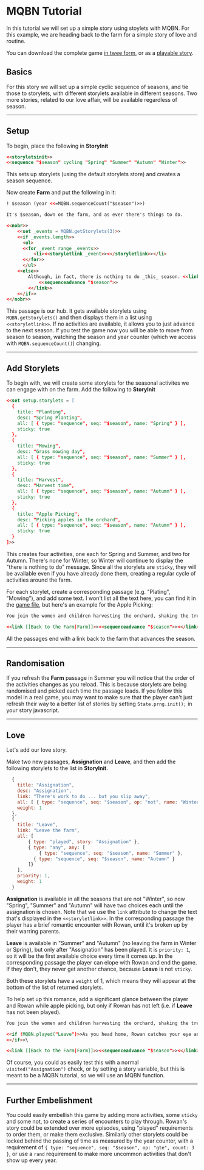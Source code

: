 # MQBN Tutorial

In this tutorial we will set up a simple story using stoylets with MQBN. For this example, we are heading back to the farm for a simple story of love and routine.

You can download the complete game [in twee form](farm.twee), or as a [playable story](farm.html).

## Basics

For this story we will set up a simple cyclic sequence of seasons, and tie those to storylets, with different storylets available in different seasons. Two more stories, related to our love affair, will be available regardless of season.

---
## Setup

To begin, place the following in **StoryInit**

```html
<<storyletsinit>>
<<sequence "$season" cycling "Spring" "Summer" "Autumn" "Winter">>
```

This sets up storylets (using the default storylets store) and creates a season sequence.

Now create **Farm** and put the following in it:

```html
! $season (year <<=MQBN.sequenceCount("$season")>>)

It's $season, down on the farm, and as ever there's things to do.

<<nobr>>
    <<set _events = MQBN.getStorylets(3)>>
    <<if _events.length>>
      <ul>
      <<for _event range _events>>
          <li><<storyletlink _event>><</storyletlink>></li>
      <</for>>
      </ul>
    <<else>>
    	Although, in fact, there is nothing to do _this_ season. <<link [[Advance to next season|Farm]]>>
        	<<sequenceadvance "$season">>
        <</link>>
    <</if>>
<</nobr>>
```

This passage is our hub. It gets available storylets using `MQBN.getStorylets()` and then displays them in a list using `<<storyletlink>>`. If no activities are available, it allows you to just advance to the next season. If you test the game now you will be able to move from season to season, watching the season and year counter (which we access with `MQBN.sequenceCount()`) changing.

---
## Add Storylets

To begin with, we will create some storylets for the seasonal activites we can engage with on the farm. Add the following to **StoryInit**

```html
<<set setup.storylets = [
  {
  	title: "Planting",
    desc: "Spring Planting",
    all: [ { type: "sequence", seq: "$season", name: "Spring" } ],
    sticky: true
  },
  {
  	title: "Mowing",
    desc: "Grass mowing day",
    all: [ { type: "sequence", seq: "$season", name: "Summer" } ],
    sticky: true
  },
  {
  	title: "Harvest",
    desc: "Harvest time",
    all: [ { type: "sequence", seq: "$season", name: "Autumn" } ],
    sticky: true
  },
  {
  	title: "Apple Picking",
    desc: "Picking apples in the orchard",
    all: [ { type: "sequence", seq: "$season", name: "Autumn" } ],
    sticky: true
  }
]>>
```

This creates four activities, one each for Spring and Summer, and two for Autumn. There's none for Winter, so Winter will continue to display the "there is nothing to do" message. Since all the storylets are `sticky`, they will be available even if you have already done them, creating a regular cycle of activities around the farm.

For each storylet, create a corresponding passage (e.g. "Plating", "Mowing"), and add some text. I won't list all the text here, you can find it in the [game file](farm.twee), but here's an example for the Apple Picking:

```html
You join the women and children harvesting the orchard, shaking the trees to bring down the apples and then gathering them in broad woven baskets. All this will go to ale, or to feed the pigs.

<<link [[Back to the Farm|Farm]]>><<sequenceadvance "$season">><</link>>
```

All the passages end with a link back to the farm that advances the season.

---
## Randomisation

If you refresh the **Farm** passage in Summer you will notice that the order of the activities changes as you reload. This is because storylets are being randomised and picked each time the passage loads. If you follow this model in a real game, you may want to make sure that the player can't just refresh their way to a better list of stories by setting `State.prng.init();` in your story javascript.

---
## Love

Let's add our love story.

Make two new passages, **Assignation** and **Leave**, and then add the following storylets to the list in **StoryInit**.

```js
  {
    title: "Assignation",
    desc: "Assignation",
    link: "There's work to do ... but you slip away",
    all: [ { type: "sequence", seq: "$season", op: "not", name: "Winter" } ],
    weight: 1
  },
  {
  	title: "Leave",
    link: "Leave the farm",
    all: [ 
    	{ type: "played", story: "Assignation" },
        { type: "any", any: [
        	{ type: "sequence", seq: "$season", name: "Summer" },
          { type: "sequence", seq: "$season", name: "Autumn" }
        ]}
    ],
    priority: 1,
    weight: 1
  }
```

**Assignation** is available in all the seasons that are not "Winter", so now "Spring", "Summer" and "Autumn" will have two choices each until the assignation is chosen. Note that we use the `link` attribute to change the text that's displayed in the `<<storyletlink>>`. In the corresponding passage the player has a brief romantic encounter with Rowan, until it's broken up by their warring parents.

**Leave** is available in "Summer" and "Autumn" (no leaving the farm in Winter or Spring), but only after "Assignation" has been played. It is `priority: 1`, so it will be the first available choice every time it comes up. In the corresponding passage the player can elope with Rowan and end the game. If they don't, they never get another chance, because **Leave** is not `sticky`.

Both these storylets have a `weight` of 1, which means they will appear at the bottom of the list of returned storylets.

To help set up this romance, add a significant glance between the player and Rowan while apple picking, but only if Rowan has not left (i.e. if **Leave** has not been played).

```html
You join the women and children harvesting the orchard, shaking the trees to bring down the apples and then gathering them in broad woven baskets. All this will go to ale, or to feed the pigs.

<<if !MQBN.played("Leave")>>As you head home, Rowan catches your eye and smiles shyly.
<</if>>\

<<link [[Back to the Farm|Farm]]>><<sequenceadvance "$season">><</link>>
```

Of course, you could as easily test this with a normal `visited("Assignation")` check, or by setting a story variable, but this is meant to be a MQBN tutorial, so we will use an MQBN function.

---
## Further Embelishment

You could easily embellish this game by adding more activities, some `sticky` and some not, to create a series of encounters to play through. Rowan's story could be extended over more episodes, using "played" requirements to order them, or make them exclusive. Similarly other storylets could be locked behind the passing of time as measured by the year counter, with a requirement of `{ type: "sequence", seq: "$season", op: "gte", count: 3 }`, or use a `rand` requirement to make more uncommon activities that don't show up every year.